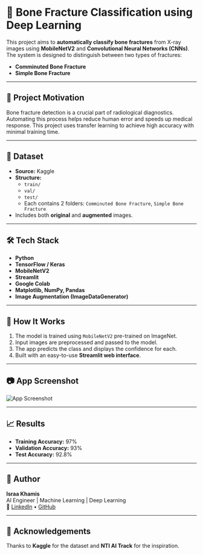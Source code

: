 # 🦴 Bone Fracture Classification using Deep Learning

This project aims to **automatically classify bone fractures** from X-ray images using **MobileNetV2** and **Convolutional Neural Networks (CNNs)**. The system is designed to distinguish between two types of fractures:

- **Comminuted Bone Fracture**
- **Simple Bone Fracture**

---

## 🧠 Project Motivation

Bone fracture detection is a crucial part of radiological diagnostics. Automating this process helps reduce human error and speeds up medical response. This project uses transfer learning to achieve high accuracy with minimal training time.

---

## 📁 Dataset

- **Source:** Kaggle
- **Structure:**
  - `train/`
  - `val/`
  - `test/`
  - Each contains 2 folders: `Comminuted Bone Fracture`, `Simple Bone Fracture`
- Includes both **original** and **augmented** images.

---

## 🛠️ Tech Stack

- **Python**
- **TensorFlow / Keras**
- **MobileNetV2**
- **Streamlit**
- **Google Colab**
- **Matplotlib, NumPy, Pandas**
- **Image Augmentation (ImageDataGenerator)**

---

## 🚀 How It Works

1. The model is trained using `MobileNetV2` pre-trained on ImageNet.
2. Input images are preprocessed and passed to the model.
3. The app predicts the class and displays the confidence for each.
4. Built with an easy-to-use **Streamlit web interface**.

---

## 📷 App Screenshot

![App Screenshot](screenshot.png)


---

## 📈 Results

- **Training Accuracy:** 97%
- **Validation Accuracy:** 93%
- **Test Accuracy:** 92.8%

---

## 📌 Author

**Israa Khamis**  
AI Engineer | Machine Learning | Deep Learning   
📎 [LinkedIn](https://www.linkedin.com/in/https://www.linkedin.com/in/israa-khamis-0bb7ba365) • [GitHub](https://github.com/your-github)

---

## 💬 Acknowledgements

Thanks to **Kaggle** for the dataset and **NTI AI Track** for the inspiration.


